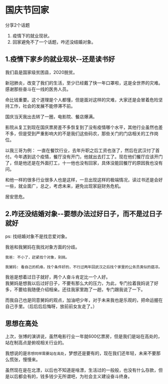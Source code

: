 # 国庆节回家
分享2个话题
1. 疫情下的就业现状。
2. 回家避免不了一个话题，咋还没结婚对象。

## 1.疫情下家乡的就业现状--还是读书好

我们县是国家级贫困县，2020脱贫。

新冠肺炎，改变了我们的生活，至少已经戴了快一年口罩啦，这是全世界的灾难。  
感谢那些奋斗在一线的医务人员。  

命比钱重要。这个道理是个人都懂，但是面对这样的灾难，大家还是会冒着危险坚持工作，社会的发展不能停滞不前。 

国庆当天我出去转了一圈，电影院、餐店爆满。 

影院从复工到现在国庆票房差不多恢复到了没有疫情哪个水平，其他行业虽然也差不多，但是受到严重影响大的不是我们这些码农，那些关门的门店相关的工作岗位。 

以我三哥为例： 
一直在餐饮行业，去年升职之后工资也涨了，然后在武汉付了首付。今年遇到这个疫情，餐厅没有开门，他就出去打工了。现在他们餐厅应该开门了，但是他还是在外面打工，十一他也没有回家，具体没能回餐厅的原因我也没有问。 

和他一样的很多行业很多人也是这样，一旦出现这样的极端情况，读过书还是会好一些，就业面广，总之，考虑未来，避免出现家庭财务危机。  


居安思危。



## 2.咋还没结婚对象--要想办法过好日子，而不是过日子就好

ps: 找结婚对象不是找恋爱对象。

我爸和我舅妈在我找对象方面的分歧。

```
我爸: 不小了，赶紧找个对象，别挑。

我舅妈: 看自己的机缘，找个条件好的，不行过两年回武汉之后找个家里的公务员类似的菇凉。
```

我爸是想着过日子就好，两个人奋斗肯定比一个人好。  
我舅妈是想我以后过好日子，不要有那么大的压力，为此，专门拉着我妈说了好多，不要给我随便介绍相亲。还往我家里跑了一趟，专门跟我说了一下。  

而我自己也是同意舅妈的观点，加油吧少年，对于未来我也是乐观的，把命运握在自己手里。（后后后后悔呀，放前前女友走了。）


## 思想在高处

上次，张博的演讲说，虽然电影行业一年就600亿票房，但是我们是站在高处的，站在制高点是俯视相关行业的。 

我想说的是`思想同样需要站在高处`，梦想还是要有的，现在我们还年轻，未来不要那么慌张，慢慢来。  

虽然现在是在北漂，以后也不知道是啥漂，生活过的一般般，也没有什么存款，但是以后都会有的，钱多钱少无所谓吧，为社会主义建设奋斗终身。

